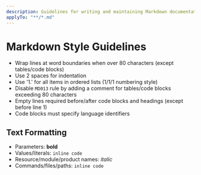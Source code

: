 ```yaml
---
description: Guidelines for writing and maintaining Markdown documentation.
applyTo: "**/*.md"
---
```


# Markdown Style Guidelines

- Wrap lines at word boundaries when over 80 characters (except tables/code blocks)
- Use 2 spaces for indentation
- Use '1.' for all items in ordered lists (1/1/1 numbering style)
- Disable `MD013` rule by adding a comment for tables/code blocks exceeding 80 characters
- Empty lines required before/after code blocks and headings (except before line 1)
- Code blocks must specify language identifiers

## Text Formatting

- Parameters: **bold**
- Values/literals: `inline code`
- Resource/module/product names: _italic_
- Commands/files/paths: `inline code`
